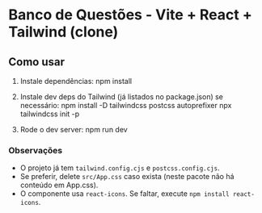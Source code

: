 # Banco de Questões - Vite + React + Tailwind (clone)

## Como usar

1. Instale dependências:
   npm install

2. Instale dev deps do Tailwind (já listados no package.json) se necessário:
   npm install -D tailwindcss postcss autoprefixer
   npx tailwindcss init -p

3. Rode o dev server:
   npm run dev

### Observações
- O projeto já tem `tailwind.config.cjs` e `postcss.config.cjs`.
- Se preferir, delete `src/App.css` caso exista (neste pacote não há conteúdo em App.css).
- O componente usa `react-icons`. Se faltar, execute `npm install react-icons`.

